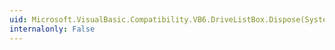 ```yaml
---
uid: Microsoft.VisualBasic.Compatibility.VB6.DriveListBox.Dispose(System.Boolean)
internalonly: False
---
```

